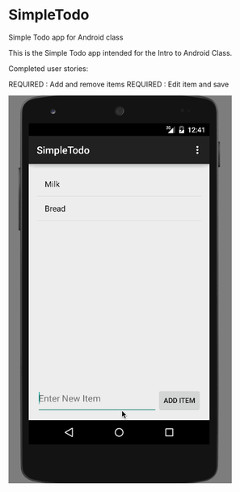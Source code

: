 # SimpleTodo
Simple Todo app for Android class

This is the Simple Todo app intended for the Intro to Android Class.

Completed user stories:

REQUIRED : Add and remove items
REQUIRED : Edit item and save

![alt tag](https://raw.githubusercontent.com/daisych02/SimpleTodo/master/SimpleTodo.gif)
